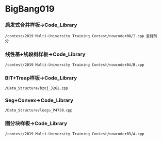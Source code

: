 # BigBang019

### 启发式合并样板->Code_Library
    /contest/2019 Multi-University Training Contest/nowcoder08/I.cpp 重链剖分

### 线性基+线段树样板->Code_Library
    /contest/2019 Multi-University Training Contest/nowcoder04/B.cpp
    
### BIT+Treap样板->Code_Library
    /Data_Structure/bzoj_3262.cpp

### Seg+Convex->Code_Library
    /Data_Structure/luogu_P4758.cpp

### 图分块样板->Code_Library
    /contest/2019 Multi-University Training Contest/nowcoder03/A.cpp
    
